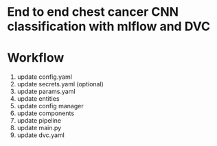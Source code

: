 # End to end chest cancer CNN classification with mlflow and DVC

# Workflow

1. update config.yaml
2. update secrets.yaml (optional)
3. update params.yaml
4. update entities 
5. update config manager
6. update components 
7. update pipeline
8. update main.py
9. update dvc.yaml